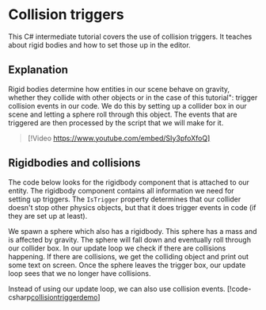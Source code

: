 # Collision triggers

This C# intermediate tutorial covers the use of collision triggers. It teaches about rigid bodies and how to set those up in the editor.

## Explanation

Rigid bodies determine how entities in our scene behave on gravity, whether they collide with other objects or in the case of this tutorial": trigger collision events in our code. We do this by setting up a collider box in our scene and letting a sphere roll through this object. The events that are triggered are then processed by the script that we will make for it.

> [!Video https://www.youtube.com/embed/SIy3pfoXfoQ]

## Rigidbodies and collisions
The code below looks for the rigidbody component that is attached to our entity. The rigidbody component contains all information we need for setting up triggers. The `IsTrigger` property determines that our collider doesn't stop other physics objects, but that it does trigger events in code (if they are set up at least).

We spawn a sphere which also has a rigidbody. This sphere has a mass and is affected by gravity. The sphere will fall down and eventually roll through our collider box. In our update loop we check if there are collisions happening. If there are collisions, we get the colliding object and print out some text on screen. Once the sphere leaves the trigger box, our update loop sees that we no longer have collisions.

Instead of using our update loop, we can also use collision events. 
[!code-csharp[collisiontriggerdemo](../../../../stride/samples/Tutorials/CSharpIntermediate/CSharpIntermediate/CSharpIntermediate.Game/02_Collision-Triggers/CollisionTriggerDemo.cs)]
